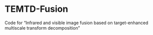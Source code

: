 # TEMTD-Fusion
Code for “Infrared and visible image fusion based on target-enhanced multiscale transform decomposition”
